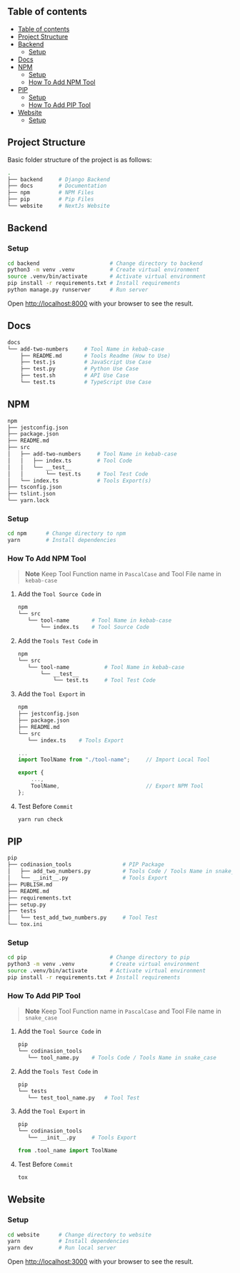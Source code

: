 ## Table of contents

- [Table of contents](#table-of-contents)
- [Project Structure](#project-structure)
- [Backend](#backend)
  - [Setup](#setup)
- [Docs](#docs)
- [NPM](#npm)
  - [Setup](#setup-1)
  - [How To Add NPM Tool](#how-to-add-npm-tool)
- [PIP](#pip)
  - [Setup](#setup-2)
  - [How To Add PIP Tool](#how-to-add-pip-tool)
- [Website](#website)
  - [Setup](#setup-3)

## Project Structure

Basic folder structure of the project is as follows:

```bash
.
├── backend     # Django Backend
├── docs        # Documentation
├── npm         # NPM Files
├── pip         # Pip Files
└── website     # NextJs Website
```

## Backend

### Setup

```bash
cd backend                      # Change directory to backend
python3 -m venv .venv           # Create virtual environment
source .venv/bin/activate       # Activate virtual environment
pip install -r requirements.txt # Install requirements
python manage.py runserver      # Run server
```

Open [http://localhost:8000](http://localhost:8000) with your browser to see the result.

## Docs

```bash
docs
└── add-two-numbers     # Tool Name in kebab-case
    ├── README.md       # Tools Readme (How to Use)
    ├── test.js         # JavaScript Use Case
    ├── test.py         # Python Use Case
    ├── test.sh         # API Use Case
    └── test.ts         # TypeScript Use Case
```

## NPM

```bash
npm
├── jestconfig.json
├── package.json
├── README.md
├── src
│   ├── add-two-numbers     # Tool Name in kebab-case
│   │   ├── index.ts        # Tool Code
│   │   └── __test__
│   │       └── test.ts     # Tool Test Code
│   └── index.ts            # Tools Export(s)
├── tsconfig.json
├── tslint.json
└── yarn.lock
```

### Setup

```bash
cd npm      # Change directory to npm
yarn        # Install dependencies
```

### How To Add NPM Tool

> **Note** Keep Tool Function name in `PascalCase` and Tool File name in `kebab-case`

1. Add the `Tool Source Code` in

   ```bash
   npm
   └── src
      └── tool-name       # Tool Name in kebab-case
          └── index.ts    # Tool Source Code
   ```

2. Add the `Tools Test Code` in

   ```bash
   npm
   └── src
      └── tool-name           # Tool Name in kebab-case
          └── __test__
              └── test.ts     # Tool Test Code
   ```

3. Add the `Tool Export` in

   ```bash
   npm
   ├── jestconfig.json
   ├── package.json
   ├── README.md
   └── src
      └── index.ts    # Tools Export
   ```

   ```ts
   ...
   import ToolName from "./tool-name";     // Import Local Tool

   export {
       ...,
       ToolName,                           // Export NPM Tool
   };
   ```

4. Test Before `Commit`

   ```bash
   yarn run check
   ```

## PIP

```bash
pip
├── codinasion_tools                # PIP Package
│   ├── add_two_numbers.py          # Tools Code / Tools Name in snake_case
│   └── __init__.py                 # Tools Export
├── PUBLISH.md
├── README.md
├── requirements.txt
├── setup.py
├── tests
│   └── test_add_two_numbers.py     # Tool Test
└── tox.ini
```

### Setup

```bash
cd pip                          # Change directory to pip
python3 -m venv .venv           # Create virtual environment
source .venv/bin/activate       # Activate virtual environment
pip install -r requirements.txt # Install requirements
```

### How To Add PIP Tool

> **Note** Keep Tool Function name in `PascalCase` and Tool File name in `snake_case`

1. Add the `Tool Source Code` in

   ```bash
   pip
   └── codinasion_tools
      └── tool_name.py    # Tools Code / Tools Name in snake_case
   ```

2. Add the `Tools Test Code` in

   ```bash
   pip
   └── tests
      └── test_tool_name.py   # Tool Test
   ```

3. Add the `Tool Export` in

   ```bash
   pip
   └── codinasion_tools
      └── __init__.py     # Tools Export
   ```

   ```python
   from .tool_name import ToolName
   ```

4. Test Before `Commit`

   ```bash
   tox
   ```

## Website

### Setup

```bash
cd website      # Change directory to website
yarn            # Install dependencies
yarn dev        # Run local server
```

Open [http://localhost:3000](http://localhost:3000) with your browser to see the result.

